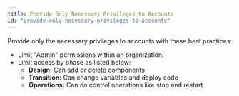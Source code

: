 ```yaml
---
title: Provide Only Necessary Privileges to Accounts
id: "provide-only-necessary-privileges-to-accounts"
---
```


Provide only the necessary privileges to accounts with these best practices:

* Limit "Admin" permissions within an organization.
* Limit access by phase as listed below:
  * **Design:** Can add or delete components
  * **Transition:** Can change variables and deploy code
  * **Operations:** Can do control operations like stop and restart